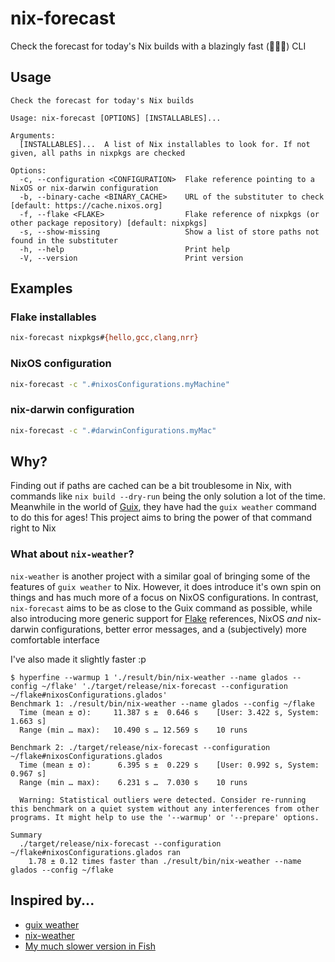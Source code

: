# nix-forecast

Check the forecast for today's Nix builds with a blazingly fast (🚀🔥🦀) CLI

## Usage

```
Check the forecast for today's Nix builds

Usage: nix-forecast [OPTIONS] [INSTALLABLES]...

Arguments:
  [INSTALLABLES]...  A list of Nix installables to look for. If not given, all paths in nixpkgs are checked

Options:
  -c, --configuration <CONFIGURATION>  Flake reference pointing to a NixOS or nix-darwin configuration
  -b, --binary-cache <BINARY_CACHE>    URL of the substituter to check [default: https://cache.nixos.org]
  -f, --flake <FLAKE>                  Flake reference of nixpkgs (or other package repository) [default: nixpkgs]
  -s, --show-missing                   Show a list of store paths not found in the substituter
  -h, --help                           Print help
  -V, --version                        Print version
```

## Examples

### Flake installables

```sh
nix-forecast nixpkgs#{hello,gcc,clang,nrr}
```

### NixOS configuration


```sh
nix-forecast -c ".#nixosConfigurations.myMachine"
```

### nix-darwin configuration

```sh
nix-forecast -c ".#darwinConfigurations.myMac"
```

## Why?

Finding out if paths are cached can be a bit troublesome in Nix, with commands like `nix build --dry-run`
being the only solution a lot of the time. Meanwhile in the world of [Guix](https://guix.gnu.org/), they have
had the `guix weather` command to do this for ages! This project aims to bring the power of that command right
to Nix

### What about `nix-weather`?

`nix-weather` is another project with a similar goal of bringing some of the features of `guix weather` to
Nix. However, it does introduce it's own spin on things and has much more of a focus on NixOS configurations.
In contrast, `nix-forecast` aims to be as close to the Guix command as possible, while also introducing more
generic support for [Flake](https://nix.dev/concepts/flakes) references, NixOS *and* nix-darwin
configurations, better error messages, and a (subjectively) more comfortable interface

I've also made it slightly faster :p

```
$ hyperfine --warmup 1 './result/bin/nix-weather --name glados --config ~/flake' './target/release/nix-forecast --configuration ~/flake#nixosConfigurations.glados'
Benchmark 1: ./result/bin/nix-weather --name glados --config ~/flake
  Time (mean ± σ):     11.387 s ±  0.646 s    [User: 3.422 s, System: 1.663 s]
  Range (min … max):   10.490 s … 12.569 s    10 runs

Benchmark 2: ./target/release/nix-forecast --configuration ~/flake#nixosConfigurations.glados
  Time (mean ± σ):      6.395 s ±  0.229 s    [User: 0.992 s, System: 0.967 s]
  Range (min … max):    6.231 s …  7.030 s    10 runs

  Warning: Statistical outliers were detected. Consider re-running this benchmark on a quiet system without any interferences from other programs. It might help to use the '--warmup' or '--prepare' options.

Summary
  ./target/release/nix-forecast --configuration ~/flake#nixosConfigurations.glados ran
    1.78 ± 0.12 times faster than ./result/bin/nix-weather --name glados --config ~/flake
```

## Inspired by...

- [guix weather](https://guix.gnu.org/manual/en/html_node/Invoking-guix-weather.html)
- [nix-weather](https://github.com/cafkafk/nix-weather/)
- [My much slower version in Fish](https://discourse.nixos.org/t/how-to-find-uncached-dependencies-of-a-closure/45385)

